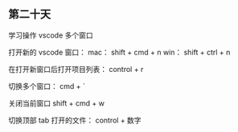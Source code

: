 ## 第二十天

学习操作 vscode 多个窗口

打开新的 vscode 窗口：
mac： shift + cmd + n
win： shift + ctrl + n

在打开新窗口后打开项目列表：
control + r

切换多个窗口：
cmd + `

关闭当前窗口
shift + cmd + w

切换顶部 tab 打开的文件：
control + 数字
